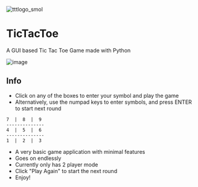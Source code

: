 ![tttlogo_smol](https://user-images.githubusercontent.com/68178267/202846969-128934aa-0bd8-4cb0-8c89-78465cd554cb.png)
# TicTacToe
A GUI based Tic Tac Toe Game made with Python

![image](https://user-images.githubusercontent.com/68178267/202287547-cc81364d-9e5b-4edb-af62-63fc1763b5f9.png)

## Info
- Click on any of the boxes to enter your symbol and play the game
- Alternatively, use the numpad keys to enter symbols, and press ENTER to start next round
```
7  |  8  |  9
--------------
4  |  5  |  6
--------------
1  |  2  |  3
```
- A very basic game application with minimal features
- Goes on endlessly
- Currently only has 2 player mode
- Click "Play Again" to start the next round
- Enjoy!

